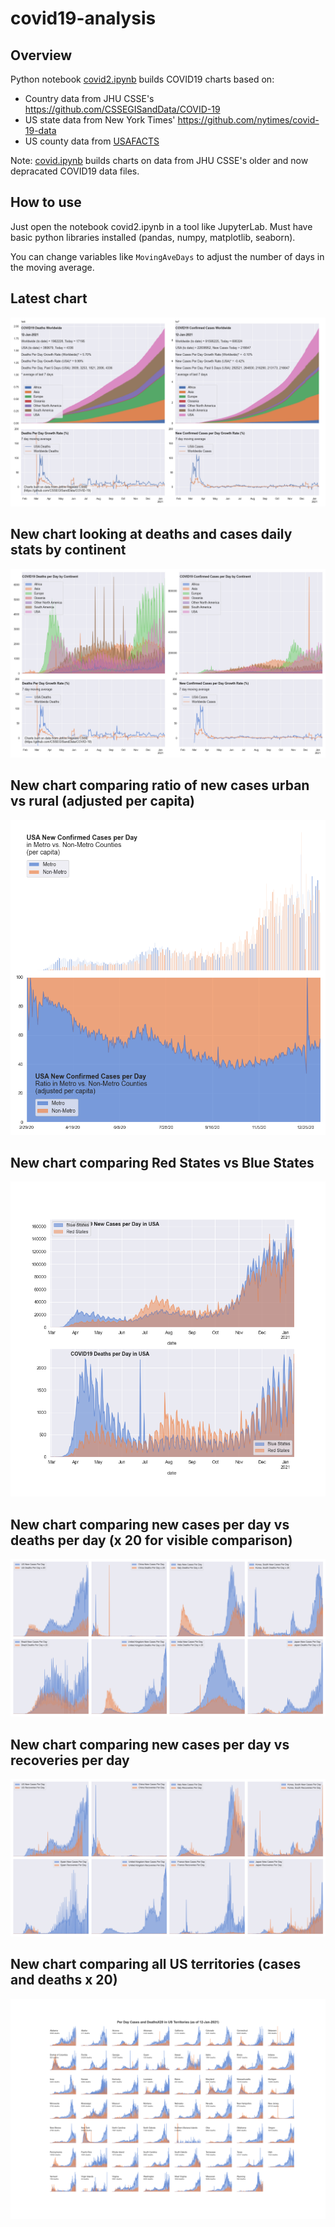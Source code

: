 # covid19-analysis

## Overview
Python notebook [covid2.ipynb](https://github.com/danlaw/covid19-analysis/blob/master/covid2.ipynb) builds COVID19 charts based on:
* Country data from JHU CSSE's https://github.com/CSSEGISandData/COVID-19
* US state data from New York Times' https://github.com/nytimes/covid-19-data
* US county data from [USAFACTS](https://usafacts.org/visualizations/coronavirus-covid-19-spread-map/)

Note: [covid.ipynb](https://github.com/danlaw/covid19-analysis/blob/master/covid.ipynb) builds charts on data from JHU CSSE's older and now depracated COVID19 data files.

## How to use
Just open the notebook covid2.ipynb in a tool like JupyterLab. Must have basic python libraries installed (pandas, numpy, matplotlib, seaborn).

You can change variables like ``MovingAveDays`` to adjust the number of days in the moving average.

## Latest chart
![Latest chart](charts/20210112-covid19-chart.png)

## New chart looking at deaths and cases daily stats by continent
![Comparison chart](charts/20210112-covid19-chart-perday.png)

## New chart comparing ratio of new cases urban vs rural (adjusted per capita)
![Urban rural per capita chart](charts/20210112-US-counties-urban-vs-rural-per-capita.png)

## New chart comparing Red States vs Blue States
![Red vs Blue chart](charts/20210112-compare-daily-red-vs-blue-states.png)

## New chart comparing new cases per day vs deaths per day (x 20 for visible comparison)
![Comparison chart](charts/20210112-comparison-chart.png)

## New chart comparing new cases per day vs recoveries per day
![Recovery chart](charts/20210112-comparison-recovery-chart.png)

## New chart comparing all US territories (cases and deaths x 20)
![Territories chart](charts/20210112-compare-US-territories.png)

